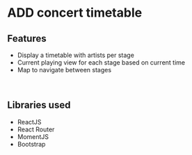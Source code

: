 <h1>ADD concert timetable</h1>

<h2>Features</h2>

<ul>
 <li>Display a timetable with artists per stage</li>
 <li>Current playing view for each stage based on current time</li>
 <li>Map to navigate between stages</li>
</ul>

<br />

<h2>Libraries used</h2>

<ul>
	<li>ReactJS</li>
	<li>React Router</li>
	<li>MomentJS</li>
	<li>Bootstrap</li>
</ul>

